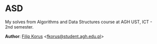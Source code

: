 # ASD
My solves from Algorithms and Data Structures course at AGH UST, ICT - 2nd semester.

**Author**: [Filip Korus](https://fkor.us/) <[fkorus@student.agh.edu.pl](mailto:fkorus@student.agh.edu.pl)>
